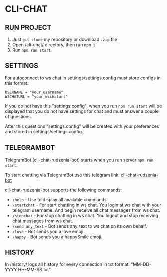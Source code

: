 # CLI-CHAT

## RUN PROJECT

1. Just ```git clone``` my repository or download ```.zip``` file
2. Open /cli-chat/ directory, then run ```npm i```
3. Run ```npm run start```

## SETTINGS

For autoconnect to ws chat in settings/settings.config  must store configs in this format:

```
USERNAME = "your_username"
WSCHATURL = "your_wschaturl"
```

If you do not have this "settings.config", when you run ```npm run start``` will be displayed that you do not have settings for chat and must answer a couple of questions.

After this questions "settings.config" will be created with your preferences and stored in settings/settings.config.

## TELEGRAMBOT

TelegramBot (cli-chat-rudzenia-bot) starts when you run server ```npm run start```.

To start chatting via TelegramBot use this telegram link: [cli-chat-rudzenia-bot](https://t.me/Cli_Chat_for_ST2019_bot "https://t.me/Cli_Chat_for_ST2019_bot")

cli-chat-rudzenia-bot supports the following commands:

- ```/help``` - Use to display all available commands.
- ```/startchat``` - For start chatting in ws chat. You login at ws chat with your telegram username. And begin receive all chat messages from ws chat.
- ```/stopchat``` - For stop chatting in ws chat. You logout and stop receiving chat messages from ws chat.
- ```/send any_text``` - Bot sends any_text to ws chat on its own behalf.
- ```/love``` - Bot sends you a love emoji.
- ```/happy``` - Bot sends you a happySmile emoji.

## HISTORY

In /history/ logs all history for every connection in txt format: "MM-DD-YYYY HH-MM-SS.txt".
